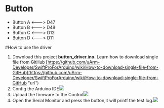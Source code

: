 # Button

- Button A <---> D47
- Button B <---> D49
- Button C <---> D12
- Button D <---> D11

#How to use the driver
1. Download this project **button_driver.ino**. 
   Learn how to download single file from GitHub [https://github.com/uArm-Developer/SwiftProForArduino/wiki/How-to-download-single-file-from-GitHub](https://github.com/uArm-Developer/SwiftProForArduino/wiki/How-to-download-single-file-from-GitHub "url")
2. Config the Arduino IDE![](https://github.com/uArm-Developer/Controller/blob/master/driver/button_driver/image/tool_set.jpg)
3. Upload the firmware to the Control![](https://github.com/uArm-Developer/Controller/blob/master/driver/button_driver/image/upload.jpg)
4. Open the Serial Monitor and press the button,it will printf the test log.![](https://github.com/uArm-Developer/Controller/blob/master/driver/button_driver/image/serial_monitor.jpg)
 